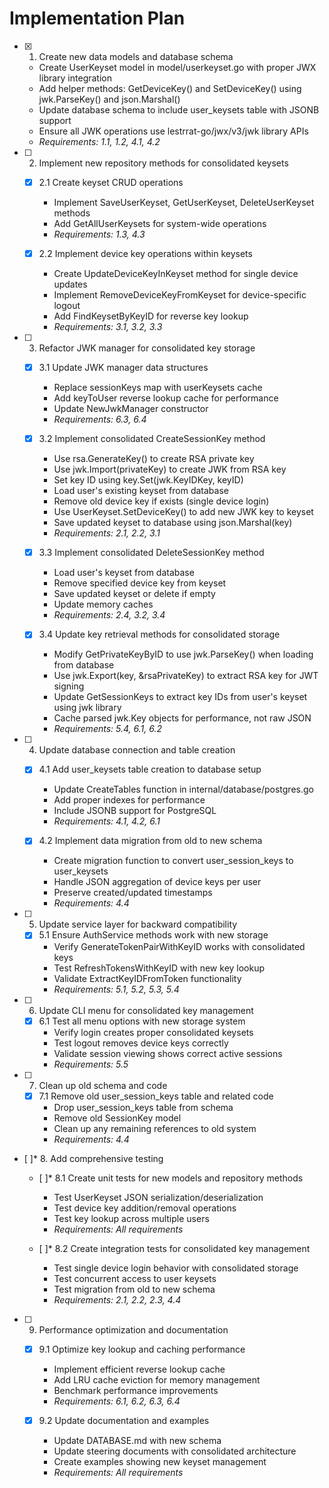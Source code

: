 # Implementation Plan

- [x] 1. Create new data models and database schema
  - Create UserKeyset model in model/userkeyset.go with proper JWX library integration
  - Add helper methods: GetDeviceKey() and SetDeviceKey() using jwk.ParseKey() and json.Marshal()
  - Update database schema to include user_keysets table with JSONB support
  - Ensure all JWK operations use lestrrat-go/jwx/v3/jwk library APIs
  - _Requirements: 1.1, 1.2, 4.1, 4.2_

- [ ] 2. Implement new repository methods for consolidated keysets
  - [x] 2.1 Create keyset CRUD operations
    - Implement SaveUserKeyset, GetUserKeyset, DeleteUserKeyset methods
    - Add GetAllUserKeysets for system-wide operations
    - _Requirements: 1.3, 4.3_
  
  - [x] 2.2 Implement device key operations within keysets
    - Create UpdateDeviceKeyInKeyset method for single device updates
    - Implement RemoveDeviceKeyFromKeyset for device-specific logout
    - Add FindKeysetByKeyID for reverse key lookup
    - _Requirements: 3.1, 3.2, 3.3_

- [ ] 3. Refactor JWK manager for consolidated key storage
  - [x] 3.1 Update JWK manager data structures
    - Replace sessionKeys map with userKeysets cache
    - Add keyToUser reverse lookup cache for performance
    - Update NewJwkManager constructor
    - _Requirements: 6.3, 6.4_
  
  - [x] 3.2 Implement consolidated CreateSessionKey method
    - Use rsa.GenerateKey() to create RSA private key
    - Use jwk.Import(privateKey) to create JWK from RSA key
    - Set key ID using key.Set(jwk.KeyIDKey, keyID)
    - Load user's existing keyset from database
    - Remove old device key if exists (single device login)
    - Use UserKeyset.SetDeviceKey() to add new JWK key to keyset
    - Save updated keyset to database using json.Marshal(key)
    - _Requirements: 2.1, 2.2, 3.1_
  
  - [x] 3.3 Implement consolidated DeleteSessionKey method
    - Load user's keyset from database
    - Remove specified device key from keyset
    - Save updated keyset or delete if empty
    - Update memory caches
    - _Requirements: 2.4, 3.2, 3.4_
  
  - [x] 3.4 Update key retrieval methods for consolidated storage
    - Modify GetPrivateKeyByID to use jwk.ParseKey() when loading from database
    - Use jwk.Export(key, &rsaPrivateKey) to extract RSA key for JWT signing
    - Update GetSessionKeys to extract key IDs from user's keyset using jwk library
    - Cache parsed jwk.Key objects for performance, not raw JSON
    - _Requirements: 5.4, 6.1, 6.2_

- [ ] 4. Update database connection and table creation
  - [x] 4.1 Add user_keysets table creation to database setup
    - Update CreateTables function in internal/database/postgres.go
    - Add proper indexes for performance
    - Include JSONB support for PostgreSQL
    - _Requirements: 4.1, 4.2, 6.1_
  
  - [x] 4.2 Implement data migration from old to new schema
    - Create migration function to convert user_session_keys to user_keysets
    - Handle JSON aggregation of device keys per user
    - Preserve created/updated timestamps
    - _Requirements: 4.4_

- [ ] 5. Update service layer for backward compatibility
  - [x] 5.1 Ensure AuthService methods work with new storage
    - Verify GenerateTokenPairWithKeyID works with consolidated keys
    - Test RefreshTokensWithKeyID with new key lookup
    - Validate ExtractKeyIDFromToken functionality
    - _Requirements: 5.1, 5.2, 5.3, 5.4_

- [ ] 6. Update CLI menu for consolidated key management
  - [x] 6.1 Test all menu options with new storage system
    - Verify login creates proper consolidated keysets
    - Test logout removes device keys correctly
    - Validate session viewing shows correct active sessions
    - _Requirements: 5.5_

- [ ] 7. Clean up old schema and code
  - [x] 7.1 Remove old user_session_keys table and related code
    - Drop user_session_keys table from schema
    - Remove old SessionKey model
    - Clean up any remaining references to old system
    - _Requirements: 4.4_

- [ ]* 8. Add comprehensive testing
  - [ ]* 8.1 Create unit tests for new models and repository methods
    - Test UserKeyset JSON serialization/deserialization
    - Test device key addition/removal operations
    - Test key lookup across multiple users
    - _Requirements: All requirements_
  
  - [ ]* 8.2 Create integration tests for consolidated key management
    - Test single device login behavior with consolidated storage
    - Test concurrent access to user keysets
    - Test migration from old to new schema
    - _Requirements: 2.1, 2.2, 2.3, 4.4_

- [ ] 9. Performance optimization and documentation
  - [x] 9.1 Optimize key lookup and caching performance
    - Implement efficient reverse lookup cache
    - Add LRU cache eviction for memory management
    - Benchmark performance improvements
    - _Requirements: 6.1, 6.2, 6.3, 6.4_
  
  - [x] 9.2 Update documentation and examples
    - Update DATABASE.md with new schema
    - Update steering documents with consolidated architecture
    - Create examples showing new keyset management
    - _Requirements: All requirements_